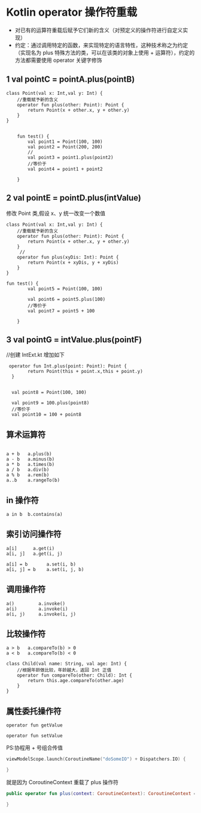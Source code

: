 
# Kotlin operator 操作符重载
- 对已有的运算符重载后赋予它们新的含义（对预定义的操作符进行自定义实现）
- 约定：通过调用特定的函数，来实现特定的语言特性，这种技术称之为约定（实现名为 plus 特殊方法的类，可以在该类的对象上使用 + 运算符），约定的方法都需要使用 operator 关键字修饰



## 1 val pointC = pointA.plus(pointB)

```
class Point(val x: Int,val y: Int) {
    //重载赋予新的含义
    operator fun plus(other: Point): Point {
        return Point(x + other.x, y + other.y)
    }
}

```
```

    fun test() {
        val point1 = Point(100, 100)
        val point2 = Point(200, 200)
        //
        val point3 = point1.plus(point2)
        //等价于
        val point4 = point1 + point2
 
    }
```

## 2 val pointE = pointD.plus(intValue)

修改 Point 类,假设 x、y 统一改变一个数值

``` 
class Point(val x: Int,val y: Int) {
    //重载赋予新的含义
    operator fun plus(other: Point): Point {
        return Point(x + other.x, y + other.y)
    }
     //
    operator fun plus(xyDis: Int): Point {
        return Point(x + xyDis, y + xyDis)
    }
}

```


```
fun test() {
        val point5 = Point(100, 100)

        val point6 = point5.plus(100)
        //等价于
        val point7 = point5 + 100
 
    }
```

## 3 val pointG = intValue.plus(pointF)

//创建 IntExt.kt 增加如下
```
 operator fun Int.plus(point: Point): Point {
        return Point(this + point.x,this + point.y)
  }
   
```

```
  val point8 = Point(100, 100)

  val point9 = 100.plus(point8)
  //等价于
  val point10 = 100 + point8

```


## 算术运算符

```

a + b	a.plus(b)
a - b	a.minus(b)
a * b	a.times(b)
a / b	a.div(b)
a % b	a.rem(b)
a..b	a.rangeTo(b)

``` 

##  in 操作符

```
a in b	b.contains(a)
``` 


## 索引访问操作符

```
a[i]	  a.get(i)
a[i, j]	  a.get(i, j)

a[i] = b	   a.set(i, b)
a[i, j] = b	   a.set(i, j, b)

``` 

## 调用操作符
```
a()     	a.invoke()
a(i)	    a.invoke(i)
a(i, j)	    a.invoke(i, j)

``` 

## 比较操作符

```
a > b	a.compareTo(b) > 0
a < b	a.compareTo(b) < 0

``` 

```
class Child(val name: String, val age: Int) {
    //根据年龄做比较，年龄越大，返回 Int 正值 
    operator fun compareTo(other: Child): Int {
        return this.age.compareTo(other.age)
    }
}

```


## 属性委托操作符

```
operator fun getValue 

operator fun setValue
```



PS:协程用 + 号组合传值
```kotlin
viewModelScope.launch(CoroutineName("doSomeIO") + Dispatchers.IO) {

}
```
就是因为 CoroutineContext 重载了 plus 操作符

```kotlin
public operator fun plus(context: CoroutineContext): CoroutineContext = {

}
```